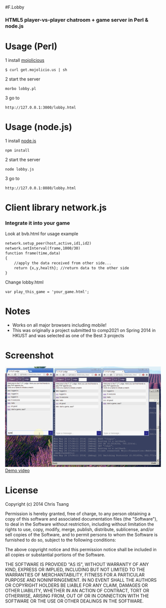 #F.Lobby

### HTML5 player-vs-player chatroom + game server in Perl & node.js

# Usage (Perl)

1
install [mojolicious](http://mojolicio.us/)
```
$ curl get.mojolicio.us | sh
```

2
start the server
```
morbo lobby.pl
```

3
go to
```
http://127.0.0.1:3000/lobby.html
```

# Usage (node.js)

1
install [node.js](http://nodejs.org/)
```
npm install
```

2 start the server
```
node lobby.js
```

3
go to
```
http://127.0.0.1:8080/lobby.html
```

# Client library network.js
### Integrate it into your game

Look at bvb.html for usage example
```
network.setup_peer(host,active,id1,id2)
network.setInterval(frame,1000/30)
function frame(time,data)
{
	//apply the data received from other side...
	return {x,y,health}; //return data to the other side
}
```

Change lobby.html
```
var play_this_game = 'your_game.html';
```

# Notes
- Works on all major browsers including mobile!
- This was originally a project submitted to comp2021 on Spring 2014 in HKUST and was selected as one of the Best 3 projects

# Screenshot
![](screenshot.png)
[Demo video](https://www.youtube.com/watch?v=0x-9Ul3iwHo)

# License

Copyright (c) 2014 Chris Tsang

Permission is hereby granted, free of charge, to any person obtaining a copy of this software and associated documentation files (the "Software"), to deal in the Software without restriction, including without limitation the rights to use, copy, modify, merge, publish, distribute, sublicense, and/or sell copies of the Software, and to permit persons to whom the Software is furnished to do so, subject to the following conditions:

The above copyright notice and this permission notice shall be included in all copies or substantial portions of the Software.

THE SOFTWARE IS PROVIDED "AS IS", WITHOUT WARRANTY OF ANY KIND, EXPRESS OR IMPLIED, INCLUDING BUT NOT LIMITED TO THE WARRANTIES OF MERCHANTABILITY, FITNESS FOR A PARTICULAR PURPOSE AND NONINFRINGEMENT. IN NO EVENT SHALL THE AUTHORS OR COPYRIGHT HOLDERS BE LIABLE FOR ANY CLAIM, DAMAGES OR OTHER LIABILITY, WHETHER IN AN ACTION OF CONTRACT, TORT OR OTHERWISE, ARISING FROM, OUT OF OR IN CONNECTION WITH THE SOFTWARE OR THE USE OR OTHER DEALINGS IN THE SOFTWARE.
